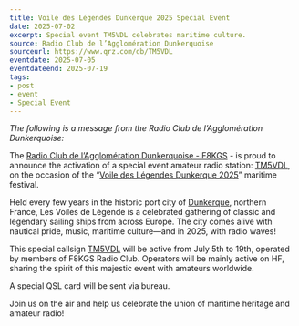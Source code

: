 ```yaml
---
title: Voile des Légendes Dunkerque 2025 Special Event
date: 2025-07-02
excerpt: Special event TM5VDL celebrates maritime culture.
source: Radio Club de l’Agglomération Dunkerquoise
sourceurl: https://www.qrz.com/db/TM5VDL
eventdate: 2025-07-05
eventdateend: 2025-07-19
tags:
- post
- event
- Special Event
---
```

*The following is a message from the Radio Club de l’Agglomération Dunkerquoise:*

The [Radio Club de l’Agglomération Dunkerquoise - F8KGS](https://www.facebook.com/groups/f8kgs.org/) - is proud to announce the activation of a special event amateur radio station: [TM5VDL](https://www.qrz.com/db/TM5VDL), on the occasion of the “[Voile des Légendes Dunkerque 2025](https://voilesdelegende.fr/)” maritime festival.

Held every few years in the historic port city of [Dunkerque](https://en.wikipedia.org/wiki/Dunkirk), northern France, Les Voiles de Légende is a celebrated gathering of classic and legendary sailing ships from across Europe. The city comes alive with nautical pride, music, maritime culture—and in 2025, with radio waves!

This special callsign [TM5VDL](https://www.qrz.com/db/TM5VDL) will be active from July 5th to 19th, operated by members of F8KGS Radio Club. Operators will be mainly active on HF, sharing the spirit of this majestic event with amateurs worldwide.

A special QSL card will be sent via bureau.

Join us on the air and help us celebrate the union of maritime heritage and amateur radio!